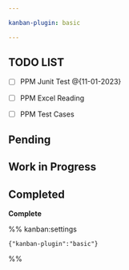 ```yaml
---

kanban-plugin: basic

---
```


## TODO LIST

- [ ] PPM Junit Test @{11-01-2023}
- [ ] PPM Excel Reading
- [ ] PPM Test Cases


## Pending



## Work in Progress



## Completed

**Complete**




%% kanban:settings
```
{"kanban-plugin":"basic"}
```
%%